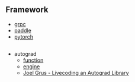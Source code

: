 ## Framework
- [grpc]()
- [paddle]()
- [pytorch]()



##
- autograd
  - [function](https://github.com/pytorch/pytorch/blob/v0.1.1/torch/autograd/function.py)
  - [engine](https://github.com/pytorch/pytorch/blob/v0.1.1/torch/autograd/engine.py)
  - [Joel Grus - Livecoding an Autograd Library](https://www.youtube.com/watch?v=RxmBukb-Om4&feature=youtu.be&ab_channel=JoelGrus)
